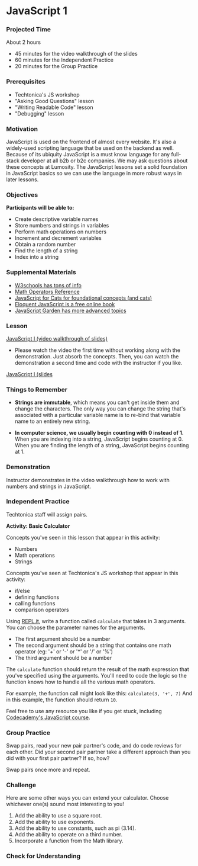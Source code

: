 # JavaScript 1

### Projected Time
About 2 hours
- 45 minutes for the video walkthrough of the slides
- 60 minutes for the Independent Practice
- 20 minutes for the Group Practice

### Prerequisites
- Techtonica's JS workshop
- "Asking Good Questions" lesson
- "Writing Readable Code" lesson
- "Debugging" lesson

### Motivation
JavaScript is used on the frontend of almost every website. It's also a widely-used scripting language that be used on the backend as well. Because of its ubiquity JavaScript is a must know language for any full-stack developer at all b2b or b2c companies. We may ask questions about these concepts at Lumosity. The JavaScript lessons set a solid foundation in JavaScript basics so we can use the language in more robust ways in later lessons. 

### Objectives

**Participants will be able to:**
- Create descriptive variable names
- Store numbers and strings in variables
- Perform math operations on numbers
- Increment and decrement variables
- Obtain a random number
- Find the length of a string
- Index into a string


### Supplemental Materials

- [W3schools has tons of info](https://www.w3schools.com/js/)
- [Math Operators Reference](https://www.w3schools.com/jsref/jsref_operators.asp)
- [JavaScript for Cats for foundational concepts (and cats)](http://jsforcats.com/)
- [Eloquent JavaScript is a free online book](http://eloquentjavascript.net/)
- [JavaScript Garden has more advanced topics](https://bonsaiden.github.io/JavaScript-Garden/)

### Lesson

[JavaScript I (video walkthrough of slides)](https://drive.google.com/open?id=1tCb0KPmGWV2Gyylbh8pf9Pc7cD7ROixR)
- Please watch the video the first time without working along with the demonstration. Just absorb the concepts. Then, you can watch the demonstration a second time and code with the instructor if you like.

[JavaScript  I (slides](https://drive.google.com/open?id=1WIm5UCQL9TOsmW5X6suapBhyEqtk8Y2oLKb5gUqbzus)


### Things to Remember

- **Strings are immutable**, which means you can't get inside them and change the characters. The only way you can change the string that's associated with a particular variable name is to re-bind that variable name to an entirely new string.

- **In computer science, we usually begin counting with 0 instead of 1.** When you are indexing into a string, JavaScript begins counting at 0. When you are finding the length of a string, JavaScript begins counting at 1.


### Demonstration
Instructor demonstrates in the video walkthrough how to work with numbers and strings in JavaScript.


### Independent Practice

Techtonica staff will assign pairs.

**Activity: Basic Calculator**

Concepts you've seen in this lesson that appear in this activity:
- Numbers
- Math operations
- Strings

Concepts you've seen at Techtonica's JS workshop that appear in this activity:
- if/else
- defining functions
- calling functions
- comparison operators

Using [REPL.it](https://www.repl.it), write a function called `calculate` that takes in 3 arguments. You can choose the parameter names for the arguments.
- The first argument should be a number
- The second argument should be a string that contains one math operator (eg: '+' or '-' or '\*' or '/' or '%')
- The third argument should be a number

The `calculate` function should return the result of the math expression that you've specified using the arguments. You'll need to code the logic so the function knows how to handle all the various math operators. 

For example, the function call might look like this: `calculate(3, '+', 7)`
And in this example, the function should return `10`.

Feel free to use any resource you like if you get stuck, including [Codecademy's JavaScript course](https://www.codecademy.com/learn/introduction-to-javascript).
 
### Group Practice

Swap pairs, read your new pair partner's code, and do code reviews for each other. 
Did your second pair partner take a different approach than you did with your first pair partner? If so, how?

Swap pairs once more and repeat.

### Challenge

Here are some other ways you can extend your calculator. Choose whichever one(s) sound most interesting to you!

1. Add the ability to use a square root.
2. Add the ability to use exponents.
3. Add the ability to use constants, such as pi (3.14).
4. Add the ability to operate on a third number.
5. Incorporate a function from the Math library.


### Check for Understanding

